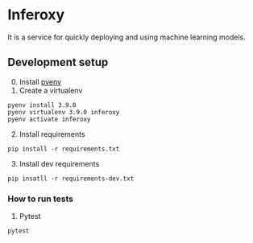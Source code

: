 # Inferoxy

It is a service for quickly deploying and using machine learning models.


## Development setup

0. Install [pyenv](https://github.com/pyenv/pyenv)
1. Create a virtualenv
```bash=
pyenv install 3.9.0
pyenv virtualenv 3.9.0 inferoxy
pyenv activate inferoxy
```
2. Install requirements
```bash=
pip install -r requirements.txt
```
3. Install dev requirements
```bash=
pip insatll -r requirements-dev.txt
```

### How to run tests
1. Pytest
```bash=
pytest
```
